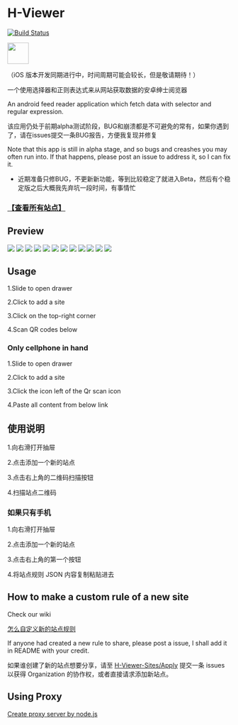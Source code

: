# H-Viewer

[![Build Status](https://travis-ci.org/PureDark/H-Viewer.svg?branch=master)](https://travis-ci.org/PureDark/H-Viewer)


<a href="https://play.google.com/store/apps/details?id=ml.puredark.hviewer"><img src="https://play.google.com/intl/en_us/badges/images/generic/en-play-badge.png" height="48"></a>

（iOS 版本开发同期进行中，时间周期可能会较长，但是敬请期待！）

一个使用选择器和正则表达式来从网站获取数据的安卓绅士阅览器

An android feed reader application which fetch data with selector and regular expression.

该应用仍处于前期alpha测试阶段，BUG和崩溃都是不可避免的常有，如果你遇到了，请在issues提交一条BUG报告，方便我复现并修复

Note that this app is still in alpha stage, and so bugs and creashes you may often run into. If that happens, please post an issue to address it, so I can fix it.

* 近期准备只修BUG，不更新新功能，等到比较稳定了就进入Beta，然后有个稳定版之后大概我先弃坑一段时间，有事情忙

### [【查看所有站点】](https://github.com/H-Viewer-Sites/Index)

## Preview

![](https://github.com/PureDark/H-Viewer/raw/master/images/1.png)
![](https://github.com/PureDark/H-Viewer/raw/master/images/2.png)
![](https://github.com/PureDark/H-Viewer/raw/master/images/3.png)
![](https://github.com/PureDark/H-Viewer/raw/master/images/4.png)
![](https://github.com/PureDark/H-Viewer/raw/master/images/5.png)
![](https://github.com/PureDark/H-Viewer/raw/master/images/6.gif)
![](https://github.com/PureDark/H-Viewer/raw/master/images/7.gif)
![](https://github.com/PureDark/H-Viewer/raw/master/images/8.gif)
![](https://github.com/PureDark/H-Viewer/raw/master/images/9.png)
![](https://github.com/PureDark/H-Viewer/raw/master/images/10.png)
![](https://github.com/PureDark/H-Viewer/raw/master/images/11.png)
![](https://github.com/PureDark/H-Viewer/raw/master/images/12.png)

## Usage

1.Slide to open drawer

2.Click to add a site

3.Click on the top-right corner

4.Scan QR codes below

### Only cellphone in hand

1.Slide to open drawer

2.Click to add a site

3.Click the icon left of the Qr scan icon

4.Paste all content from below link

## 使用说明

1.向右滑打开抽屉

2.点击添加一个新的站点

3.点击右上角的二维码扫描按钮

4.扫描站点二维码

### 如果只有手机

1.向右滑打开抽屉

2.点击添加一个新的站点

3.点击右上角的第一个按钮

4.将站点规则 JSON 内容复制粘贴进去

## How to make a custom rule of a new site
Check our wiki

[怎么自定义新的站点规则](https://github.com/PureDark/H-Viewer/wiki/%E6%80%8E%E4%B9%88%E8%87%AA%E5%AE%9A%E4%B9%89%E6%96%B0%E7%9A%84%E7%AB%99%E7%82%B9%E8%A7%84%E5%88%99)

If anyone had created a new rule to share, please post a issue, I shall add it in README with your credit.

如果谁创建了新的站点想要分享，请至 [H-Viewer-Sites/Apply](https://github.com/H-Viewer-Sites/Apply/issues) 提交一条 issues 以获得 Organization 的协作权，或者直接请求添加新站点。

## Using Proxy

[Create proxy server by node.js](https://github.com/wspl/HProxy.js)
